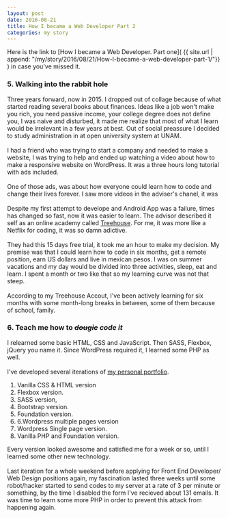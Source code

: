 ```yaml
---
layout: post
date: 2016-08-21
title: How I became a Web Developer Part 2
categories: my story
---
```





Here is the link to [How I became a Web Developer. Part one]( {{ site.url | append: "/my/story/2016/08/21/How-I-became-a-web-developer-part-1/"}} ) in case you've missed it.



### 5. Walking into the rabbit hole

Three years forward, now in 2015. I dropped out of collage because of what started reading several books about finances. Ideas like a job won't make you rich, you need passive income, your college degree does not define you, I was naive and disturbed, it made me realize that most of what I learn would be irrelevant in a few years at best. Out of social preassure I decided to study administration in at open university system at UNAM. 
  <br>
  <br>
I had a friend who was trying to start a company and needed to make a website, I was trying to help and ended up watching a video about how to make a responsive website on WordPress. It was a three hours long tutorial with ads included.
  <br>
  <br>
One of those ads, was about how everyone could learn how to code and change their lives forever. I saw more videos in the adviser's chanel, it was 
  <br>
  <br>
Despite my first attempt to develope and Android App was a failure, times has changed so fast, now it was easier to learn. The advisor described it self as an online academy called [Treehouse](http://referrals.trhou.se/jaimemadrigalrios). For me, it was more like a Netflix for coding, it was so damn adictive. 
  <br>
  <br>
They had this 15 days free trial, it took me an hour to make my decision. My premise was that I could learn how to code in six months, get a remote position, earn US dollars and live in mexican pesos. I was on summer vacations and my day would be divided into three activities, sleep, eat and learn. I spent a month or two like that so my learning curve was not that steep.
  <br>
  <br>
According to my Treehouse Accout, I've been actively learning for six months with some month-long breaks in between, some of them because of school, family.

### 6. Teach me how to ~~*dougie*~~  *code it*

I relearned some basic HTML, CSS and JavaScript. Then SASS, Flexbox, jQuery you name it. Since WordPress required it, I learned some PHP as well.
  <br>
  <br>
I've developed several iterations of [my personal portfolio](http://riosjaime.com). 

1. Vanilla CSS & HTML version 
2. Flexbox version.
3.  SASS version, 
4. Bootstrap version. 
5. Foundation version. 
6. 6.Wordpress multiple pages version 
7. Wordpress Single page version. 
8. Vanilla PHP and Foundation version.

Every version looked  awesome and satisfied me for a week or so, until I learned some other new technology. 
  <br>
  <br>
Last iteration for a whole weekend before applying for Front End Developer/ Web Design positions again, my fascination lasted three weeks until some robot/hacker started to send codes to my server at a rate of 3 per minute or something, by the time I disabled the form I've recieved about 131 emails. It was time to learn some more PHP in order to prevent this attack from happening again. 
